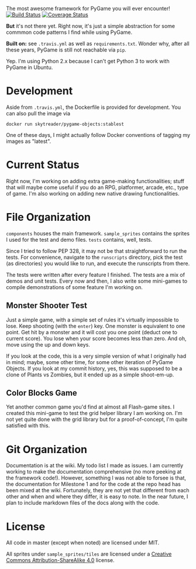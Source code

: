 The most awesome framework for PyGame you will ever encounter!
[![Build Status](https://travis-ci.org/skytreader/PyGame-Objects.svg?branch=master)](https://travis-ci.org/skytreader/PyGame-Objects)
[![Coverage Status](https://coveralls.io/repos/github/skytreader/PyGame-Objects/badge.svg?branch=master)](https://coveralls.io/github/skytreader/PyGame-Objects?branch=master)

**But** it's not there yet. Right now, it's just a simple abstraction for some
commmon code patterns I find while using PyGame.

**Built on:** see `.travis.yml` as well as `requirements.txt`. Wonder why, after
all these years, PyGame is still not reachable via `pip`.

Yep. I'm using Python 2.x because I can't get Python 3 to work with PyGame in Ubuntu.

# Development
Aside from `.travis.yml`, the Dockerfile is provided for development. You can
also pull the image via

    docker run skytreader/pygame-objects:stablest

One of these days, I might actually follow Docker conventions of tagging my
images as "latest".

# Current Status
Right now, I'm working on adding extra game-making functionalities; stuff that
will maybe come useful if you do an RPG, platformer, arcade, etc., type of game.
I'm also working on adding new native drawing functionalities.

# File Organization
`components` houses the main framework. `sample_sprites` contains the sprites I
used for the test and demo files. `tests` contains, well, tests.

Since I tried to follow PEP 328, it may not be that straightforward to run the
tests. For convenience, navigate to the `runscripts` directory, pick the test
(as directories) you would like to run, and execute the runscripts from there.

The tests were written after every feature I finished. The tests are a mix of demos
and unit tests. Every now and then, I also write some mini-games to compile
demonstrations of some feature I'm working on.

## Monster Shooter Test
Just a simple game, with a simple set of rules it's virtually impossible to lose.
Keep shooting (with the `enter`) key. One monster is equivalent to one point.
Get hit by a monster and it will cost you one point (deduct one to current score).
You lose when your score becomes less than zero. And oh, move using the up and
down keys.

If you look at the code, this is a very simple version of what I originally had
in mind; maybe, some other time, for some other iteration of PyGame Objects. If
you look at my commit history, yes, this was supposed to be a clone of Plants vs
Zombies, but it ended up as a simple shoot-em-up.

## Color Blocks Game
Yet another common game you'd find at almost all Flash-game sites. I created
this mini-game to test the grid helper library I am working on. I'm not yet quite
done with the grid library but for a proof-of-concept, I'm quite satisfied with
this.

# Git Organization
Documentation is at the wiki. My todo list I made as issues. I am currently
working to make the documentation comprehensive (no more peeking at the framework
code!). However, something I was not able to forsee is that, the documentation
for Milestone 1 and for the code at the repo head has been mixed at the wiki.
Fortunately, they are not yet that different from each other and when and where
they differ, it is easy to note. In the near future, I plan to include markdown
files of the docs along with the code.

# License

All code in master (except when noted) are licensed under MIT.

All sprites under `sample_sprites/tiles` are licensed under a
[Creative Commons Attribution-ShareAlike 4.0](http://creativecommons.org/licenses/by-sa/4.0/)
license.
